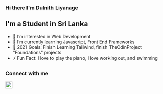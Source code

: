 ### Hi there I'm Dulnith Liyanage

## I'm a Student in Sri Lanka
- 👀 I’m interested in Web Development
- 🌱 I’m currently learning Javascript, Front End Frameworks
- 🥅 2021 Goals: Finish Learning Tailwind, finish TheOdinProject "Foundations" projects
- ⚡ Fun Fact: I love to play the piano, I love working out, and swimming

### Connect with me

<a href="https://www.instagram.com/dulnith_nethmira/"><img src="https://cdn.cdnlogo.com/logos/i/21/instagram-glyph.svg" width="22px" align="left"></a>

<!---
dulnithLiyanage/dulnithLiyanage is a ✨ special ✨ repository because its `README.md` (this file) appears on your GitHub profile.
You can click the Preview link to take a look at your changes.
--->
